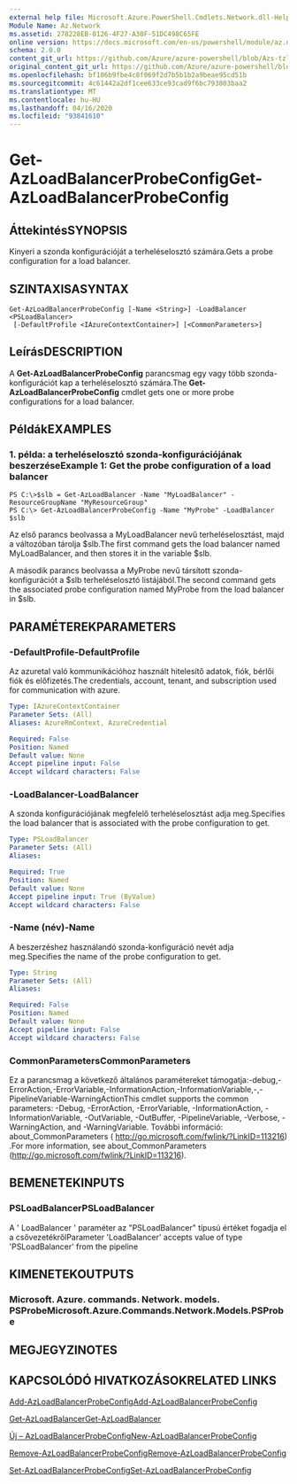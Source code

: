 ```yaml
---
external help file: Microsoft.Azure.PowerShell.Cmdlets.Network.dll-Help.xml
Module Name: Az.Network
ms.assetid: 278228EB-0126-4F27-A30F-51DC498C65FE
online version: https://docs.microsoft.com/en-us/powershell/module/az.network/get-azloadbalancerprobeconfig
schema: 2.0.0
content_git_url: https://github.com/Azure/azure-powershell/blob/Azs-tzl/src/Network/Network/help/Get-AzLoadBalancerProbeConfig.md
original_content_git_url: https://github.com/Azure/azure-powershell/blob/Azs-tzl/src/Network/Network/help/Get-AzLoadBalancerProbeConfig.md
ms.openlocfilehash: bf106b9fbe4c8f069f2d7b5b1b2a9beae95cd51b
ms.sourcegitcommit: 4c61442a2df1cee633ce93cad9f6bc793803baa2
ms.translationtype: MT
ms.contentlocale: hu-HU
ms.lasthandoff: 04/16/2020
ms.locfileid: "93841610"
---
```

# <span data-ttu-id="54b24-101">Get-AzLoadBalancerProbeConfig</span><span class="sxs-lookup"><span data-stu-id="54b24-101">Get-AzLoadBalancerProbeConfig</span></span>

## <span data-ttu-id="54b24-102">Áttekintés</span><span class="sxs-lookup"><span data-stu-id="54b24-102">SYNOPSIS</span></span>
<span data-ttu-id="54b24-103">Kinyeri a szonda konfigurációját a terheléselosztó számára.</span><span class="sxs-lookup"><span data-stu-id="54b24-103">Gets a probe configuration for a load balancer.</span></span>

## <span data-ttu-id="54b24-104">SZINTAXISA</span><span class="sxs-lookup"><span data-stu-id="54b24-104">SYNTAX</span></span>

```
Get-AzLoadBalancerProbeConfig [-Name <String>] -LoadBalancer <PSLoadBalancer>
 [-DefaultProfile <IAzureContextContainer>] [<CommonParameters>]
```

## <span data-ttu-id="54b24-105">Leírás</span><span class="sxs-lookup"><span data-stu-id="54b24-105">DESCRIPTION</span></span>
<span data-ttu-id="54b24-106">A **Get-AzLoadBalancerProbeConfig** parancsmag egy vagy több szonda-konfigurációt kap a terheléselosztó számára.</span><span class="sxs-lookup"><span data-stu-id="54b24-106">The **Get-AzLoadBalancerProbeConfig** cmdlet gets one or more probe configurations for a load balancer.</span></span>

## <span data-ttu-id="54b24-107">Példák</span><span class="sxs-lookup"><span data-stu-id="54b24-107">EXAMPLES</span></span>

### <span data-ttu-id="54b24-108">1. példa: a terheléselosztó szonda-konfigurációjának beszerzése</span><span class="sxs-lookup"><span data-stu-id="54b24-108">Example 1: Get the probe configuration of a load balancer</span></span>
```
PS C:\>$slb = Get-AzLoadBalancer -Name "MyLoadBalancer" -ResourceGroupName "MyResourceGroup"
PS C:\> Get-AzLoadBalancerProbeConfig -Name "MyProbe" -LoadBalancer $slb
```

<span data-ttu-id="54b24-109">Az első parancs beolvassa a MyLoadBalancer nevű terheléselosztást, majd a változóban tárolja $slb.</span><span class="sxs-lookup"><span data-stu-id="54b24-109">The first command gets the load balancer named MyLoadBalancer, and then stores it in the variable $slb.</span></span>

<span data-ttu-id="54b24-110">A második parancs beolvassa a MyProbe nevű társított szonda-konfigurációt a $slb terheléselosztó listájából.</span><span class="sxs-lookup"><span data-stu-id="54b24-110">The second command gets the associated probe configuration named MyProbe from the load balancer in $slb.</span></span>

## <span data-ttu-id="54b24-111">PARAMÉTEREK</span><span class="sxs-lookup"><span data-stu-id="54b24-111">PARAMETERS</span></span>

### <span data-ttu-id="54b24-112">-DefaultProfile</span><span class="sxs-lookup"><span data-stu-id="54b24-112">-DefaultProfile</span></span>
<span data-ttu-id="54b24-113">Az azuretal való kommunikációhoz használt hitelesítő adatok, fiók, bérlői fiók és előfizetés.</span><span class="sxs-lookup"><span data-stu-id="54b24-113">The credentials, account, tenant, and subscription used for communication with azure.</span></span>

```yaml
Type: IAzureContextContainer
Parameter Sets: (All)
Aliases: AzureRmContext, AzureCredential

Required: False
Position: Named
Default value: None
Accept pipeline input: False
Accept wildcard characters: False
```

### <span data-ttu-id="54b24-114">-LoadBalancer</span><span class="sxs-lookup"><span data-stu-id="54b24-114">-LoadBalancer</span></span>
<span data-ttu-id="54b24-115">A szonda konfigurációjának megfelelő terheléselosztást adja meg.</span><span class="sxs-lookup"><span data-stu-id="54b24-115">Specifies the load balancer that is associated with the probe configuration to get.</span></span>

```yaml
Type: PSLoadBalancer
Parameter Sets: (All)
Aliases: 

Required: True
Position: Named
Default value: None
Accept pipeline input: True (ByValue)
Accept wildcard characters: False
```

### <span data-ttu-id="54b24-116">-Name (név)</span><span class="sxs-lookup"><span data-stu-id="54b24-116">-Name</span></span>
<span data-ttu-id="54b24-117">A beszerzéshez használandó szonda-konfiguráció nevét adja meg.</span><span class="sxs-lookup"><span data-stu-id="54b24-117">Specifies the name of the probe configuration to get.</span></span>

```yaml
Type: String
Parameter Sets: (All)
Aliases: 

Required: False
Position: Named
Default value: None
Accept pipeline input: False
Accept wildcard characters: False
```

### <span data-ttu-id="54b24-118">CommonParameters</span><span class="sxs-lookup"><span data-stu-id="54b24-118">CommonParameters</span></span>
<span data-ttu-id="54b24-119">Ez a parancsmag a következő általános paramétereket támogatja:-debug,-ErrorAction,-ErrorVariable,-InformationAction,-InformationVariable,-,-PipelineVariable-WarningAction</span><span class="sxs-lookup"><span data-stu-id="54b24-119">This cmdlet supports the common parameters: -Debug, -ErrorAction, -ErrorVariable, -InformationAction, -InformationVariable, -OutVariable, -OutBuffer, -PipelineVariable, -Verbose, -WarningAction, and -WarningVariable.</span></span> <span data-ttu-id="54b24-120">További információ: about_CommonParameters ( http://go.microsoft.com/fwlink/?LinkID=113216) .</span><span class="sxs-lookup"><span data-stu-id="54b24-120">For more information, see about_CommonParameters (http://go.microsoft.com/fwlink/?LinkID=113216).</span></span>

## <span data-ttu-id="54b24-121">BEMENETEK</span><span class="sxs-lookup"><span data-stu-id="54b24-121">INPUTS</span></span>

### <span data-ttu-id="54b24-122">PSLoadBalancer</span><span class="sxs-lookup"><span data-stu-id="54b24-122">PSLoadBalancer</span></span>
<span data-ttu-id="54b24-123">A ' LoadBalancer ' paraméter az "PSLoadBalancer" típusú értéket fogadja el a csővezetékről</span><span class="sxs-lookup"><span data-stu-id="54b24-123">Parameter 'LoadBalancer' accepts value of type 'PSLoadBalancer' from the pipeline</span></span>

## <span data-ttu-id="54b24-124">KIMENETEK</span><span class="sxs-lookup"><span data-stu-id="54b24-124">OUTPUTS</span></span>

### <span data-ttu-id="54b24-125">Microsoft. Azure. commands. Network. models. PSProbe</span><span class="sxs-lookup"><span data-stu-id="54b24-125">Microsoft.Azure.Commands.Network.Models.PSProbe</span></span>

## <span data-ttu-id="54b24-126">MEGJEGYZI</span><span class="sxs-lookup"><span data-stu-id="54b24-126">NOTES</span></span>

## <span data-ttu-id="54b24-127">KAPCSOLÓDÓ HIVATKOZÁSOK</span><span class="sxs-lookup"><span data-stu-id="54b24-127">RELATED LINKS</span></span>

[<span data-ttu-id="54b24-128">Add-AzLoadBalancerProbeConfig</span><span class="sxs-lookup"><span data-stu-id="54b24-128">Add-AzLoadBalancerProbeConfig</span></span>](./Add-AzLoadBalancerProbeConfig.md)

[<span data-ttu-id="54b24-129">Get-AzLoadBalancer</span><span class="sxs-lookup"><span data-stu-id="54b24-129">Get-AzLoadBalancer</span></span>](./Get-AzLoadBalancer.md)

[<span data-ttu-id="54b24-130">Új – AzLoadBalancerProbeConfig</span><span class="sxs-lookup"><span data-stu-id="54b24-130">New-AzLoadBalancerProbeConfig</span></span>](./New-AzLoadBalancerProbeConfig.md)

[<span data-ttu-id="54b24-131">Remove-AzLoadBalancerProbeConfig</span><span class="sxs-lookup"><span data-stu-id="54b24-131">Remove-AzLoadBalancerProbeConfig</span></span>](./Remove-AzLoadBalancerProbeConfig.md)

[<span data-ttu-id="54b24-132">Set-AzLoadBalancerProbeConfig</span><span class="sxs-lookup"><span data-stu-id="54b24-132">Set-AzLoadBalancerProbeConfig</span></span>](./Set-AzLoadBalancerProbeConfig.md)


